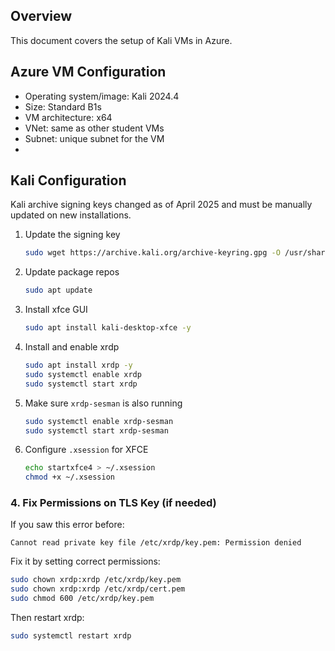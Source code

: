 ## Overview
This document covers the setup of Kali VMs in Azure.

## Azure VM Configuration

- Operating system/image: Kali 2024.4
- Size: Standard B1s
- VM architecture: x64
- VNet: same as other student VMs
- Subnet: unique subnet for the VM
- 

## Kali Configuration

Kali archive signing keys changed as of April 2025 and must be manually updated on new installations.

1. Update the signing key

    ```bash
    sudo wget https://archive.kali.org/archive-keyring.gpg -O /usr/share/keyrings/kali-archive-keyring.gpg
    ```

1. Update package repos

    ```bash
    sudo apt update
    ```

1. Install xfce GUI

    ```bash
    sudo apt install kali-desktop-xfce -y
    ```

1. Install and enable xrdp

    ```bash
    sudo apt install xrdp -y
    sudo systemctl enable xrdp
    sudo systemctl start xrdp
    ```

1. Make sure `xrdp-sesman` is also running

    ```bash
    sudo systemctl enable xrdp-sesman
    sudo systemctl start xrdp-sesman
    ```

1. Configure `.xsession` for XFCE

    ```bash
    echo startxfce4 > ~/.xsession
    chmod +x ~/.xsession
    ```
### **4. Fix Permissions on TLS Key (if needed)**

If you saw this error before:

```
Cannot read private key file /etc/xrdp/key.pem: Permission denied
```

Fix it by setting correct permissions:

```bash
sudo chown xrdp:xrdp /etc/xrdp/key.pem
sudo chown xrdp:xrdp /etc/xrdp/cert.pem
sudo chmod 600 /etc/xrdp/key.pem
```

Then restart xrdp:

```bash
sudo systemctl restart xrdp
```
